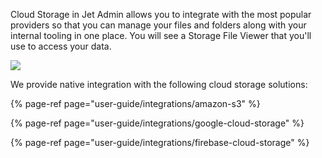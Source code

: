 [comment]: # ($page_title=Storages)
[comment]: # ($page_description=Manage files and folders in Jet Admin)

Cloud Storage in Jet Admin allows you to integrate with the most popular providers so that you can manage your files and folders along with your internal tooling in one place. You will see a Storage File Viewer that you'll use to access your data.

![](https://gblobscdn.gitbook.com/assets%2F-LQ08RFAKZvFADEiXKFy%2F-MW-6hpo34t5teVdGCcb%2F-MW-8SxZZWejzGZUrxw_%2FGIF197.gif?alt=media&token=238f7147-d861-48b5-afc6-cdf3d526c1fe)

We provide native integration with the following cloud storage solutions:

{% page-ref page="user-guide/integrations/amazon-s3" %}

{% page-ref page="user-guide/integrations/google-cloud-storage" %}

{% page-ref page="user-guide/integrations/firebase-cloud-storage" %}



